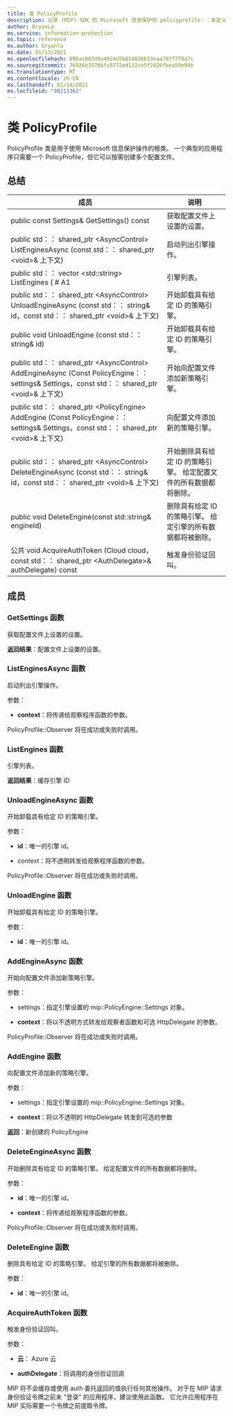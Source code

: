 ```yaml
---
title: 类 PolicyProfile
description: 记录 (MIP) SDK 的 Microsoft 信息保护的 policyprofile：：未定义的类。
author: BryanLa
ms.service: information-protection
ms.topic: reference
ms.author: bryanla
ms.date: 01/13/2021
ms.openlocfilehash: 89bac003d9a4924d5b854826b53eaa787f770a7c
ms.sourcegitcommit: 76926b357bbfc8772ed132ce5f2426fbea59e98b
ms.translationtype: MT
ms.contentlocale: zh-CN
ms.lasthandoff: 01/14/2021
ms.locfileid: "98213362"
---
```

# <a name="class-policyprofile"></a>类 PolicyProfile 
PolicyProfile 类是用于使用 Microsoft 信息保护操作的根类。 一个典型的应用程序只需要一个 PolicyProfile，但它可以按需创建多个配置文件。
  
## <a name="summary"></a>总结
 成员                        | 说明                                
--------------------------------|---------------------------------------------
public const Settings& GetSettings() const  |  获取配置文件上设置的设置。
public std：： shared_ptr \<AsyncControl\> ListEnginesAsync (const std：： shared_ptr \<void\>& 上下文)   |  启动列出引擎操作。
public std：： vector \<std::string\> ListEngines ( # A1  |  引擎列表。
public std：： shared_ptr \<AsyncControl\> UnloadEngineAsync (const std：： string& id，const std：： shared_ptr \<void\>& 上下文)   |  开始卸载具有给定 ID 的策略引擎。
public void UnloadEngine (const std：： string& id)   |  开始卸载具有给定 ID 的策略引擎。
public std：： shared_ptr \<AsyncControl\> AddEngineAsync (Const PolicyEngine：： settings& Settings，const std：： shared_ptr \<void\>& 上下文)   |  开始向配置文件添加新策略引擎。
public std：： shared_ptr \<PolicyEngine\> AddEngine (Const PolicyEngine：： settings& Settings，const std：： shared_ptr \<void\>& 上下文)   |  向配置文件添加新的策略引擎。
public std：： shared_ptr \<AsyncControl\> DeleteEngineAsync (const std：： string& id，const std：： shared_ptr \<void\>& 上下文)   |  开始删除具有给定 ID 的策略引擎。 给定配置文件的所有数据都将删除。
public void DeleteEngine(const std::string& engineId)  |  删除具有给定 ID 的策略引擎。 给定引擎的所有数据都将被删除。
公共 void AcquireAuthToken (Cloud cloud，const std：： shared_ptr \<AuthDelegate\>& authDelegate) const  |  触发身份验证回叫。
  
## <a name="members"></a>成员
  
### <a name="getsettings-function"></a>GetSettings 函数
获取配置文件上设置的设置。

  
**返回结果**：配置文件上设置的设置。
  
### <a name="listenginesasync-function"></a>ListEnginesAsync 函数
启动列出引擎操作。

参数：  
* **context**：将传递给观察程序函数的参数。 


PolicyProfile::Observer 将在成功或失败时调用。
  
### <a name="listengines-function"></a>ListEngines 函数
引擎列表。

  
**返回结果**：缓存引擎 ID
  
### <a name="unloadengineasync-function"></a>UnloadEngineAsync 函数
开始卸载具有给定 ID 的策略引擎。

参数：  
* **id**：唯一的引擎 id。 


* context：将不透明转发给观察程序函数的参数。 


PolicyProfile::Observer 将在成功或失败时调用。
  
### <a name="unloadengine-function"></a>UnloadEngine 函数
开始卸载具有给定 ID 的策略引擎。

参数：  
* **id**：唯一的引擎 id。


  
### <a name="addengineasync-function"></a>AddEngineAsync 函数
开始向配置文件添加新策略引擎。

参数：  
* settings：指定引擎设置的 mip::PolicyEngine::Settings 对象。 


* **context**：将以不透明方式转发给观察者函数和可选 HttpDelegate 的参数。 


PolicyProfile::Observer 将在成功或失败时调用。
  
### <a name="addengine-function"></a>AddEngine 函数
向配置文件添加新的策略引擎。

参数：  
* settings：指定引擎设置的 mip::PolicyEngine::Settings 对象。 


* **context**：将以不透明的 HttpDelegate 转发到可选的参数



  
**返回**：新创建的 PolicyEngine
  
### <a name="deleteengineasync-function"></a>DeleteEngineAsync 函数
开始删除具有给定 ID 的策略引擎。 给定配置文件的所有数据都将删除。

参数：  
* **id**：唯一的引擎 id。 


* **context**：将传递给观察程序函数的参数。 


PolicyProfile::Observer 将在成功或失败时调用。
  
### <a name="deleteengine-function"></a>DeleteEngine 函数
删除具有给定 ID 的策略引擎。 给定引擎的所有数据都将被删除。

参数：  
* **id**：唯一的引擎 id。


  
### <a name="acquireauthtoken-function"></a>AcquireAuthToken 函数
触发身份验证回叫。

参数：  
* **云**： Azure 云 


* **authDelegate**：将调用的身份验证回调


MIP 将不会缓存或使用 auth 委托返回的值执行任何其他操作。 对于在 MIP 请求身份验证令牌之前未 "登录" 的应用程序，建议使用此函数。 它允许应用程序在 MIP 实际需要一个令牌之前提取令牌。